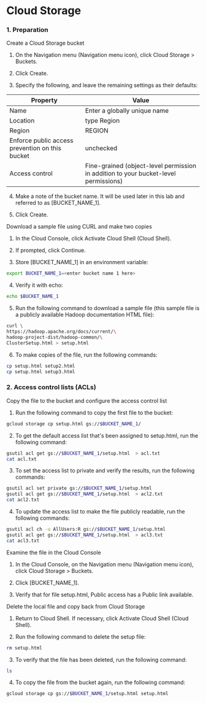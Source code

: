 # Cloud Storage

### 1. Preparation

Create a Cloud Storage bucket

1. On the Navigation menu (Navigation menu icon), click Cloud Storage > Buckets.

2. Click Create.

3. Specify the following, and leave the remaining settings as their defaults:

| Property                                        | Value                                                                               |
| ----------------------------------------------- | ----------------------------------------------------------------------------------- |
| Name                                            | Enter a globally unique name                                                        |
| Location                                        | type Region                                                                         |
| Region                                          | REGION                                                                              |
| Enforce public access prevention on this bucket | unchecked                                                                           |
| Access control                                  | Fine-grained (object-level permission in addition to your bucket-level permissions) |

4. Make a note of the bucket name. It will be used later in this lab and referred to as [BUCKET_NAME_1].

5. Click Create.

Download a sample file using CURL and make two copies

1. In the Cloud Console, click Activate Cloud Shell (Cloud Shell).

2. If prompted, click Continue.

3. Store [BUCKET_NAME_1] in an environment variable:

```bash
export BUCKET_NAME_1=<enter bucket name 1 here>
```

4. Verify it with echo:

```bash
echo $BUCKET_NAME_1
```

5. Run the following command to download a sample file (this sample file is a publicly available Hadoop documentation HTML file):

```bash
curl \
https://hadoop.apache.org/docs/current/\
hadoop-project-dist/hadoop-common/\
ClusterSetup.html > setup.html
```

6. To make copies of the file, run the following commands:

```bash
cp setup.html setup2.html
cp setup.html setup3.html
```

### 2. Access control lists (ACLs)

Copy the file to the bucket and configure the access control list

1. Run the following command to copy the first file to the bucket:

```bash
gcloud storage cp setup.html gs://$BUCKET_NAME_1/
```

2. To get the default access list that's been assigned to setup.html, run the following command:

```bash
gsutil acl get gs://$BUCKET_NAME_1/setup.html  > acl.txt
cat acl.txt
```

3. To set the access list to private and verify the results, run the following commands:

```bash
gsutil acl set private gs://$BUCKET_NAME_1/setup.html
gsutil acl get gs://$BUCKET_NAME_1/setup.html  > acl2.txt
cat acl2.txt
```

4. To update the access list to make the file publicly readable, run the following commands:

```bash
gsutil acl ch -u AllUsers:R gs://$BUCKET_NAME_1/setup.html
gsutil acl get gs://$BUCKET_NAME_1/setup.html  > acl3.txt
cat acl3.txt
```

Examine the file in the Cloud Console

1. In the Cloud Console, on the Navigation menu (Navigation menu icon), click Cloud Storage > Buckets.

2. Click [BUCKET_NAME_1].

3. Verify that for file setup.html, Public access has a Public link available.

Delete the local file and copy back from Cloud Storage

1. Return to Cloud Shell. If necessary, click Activate Cloud Shell (Cloud Shell).

2. Run the following command to delete the setup file:

```bash
rm setup.html
```

3. To verify that the file has been deleted, run the following command:

```bash
ls
```

4. To copy the file from the bucket again, run the following command:

```bash
gcloud storage cp gs://$BUCKET_NAME_1/setup.html setup.html
```
